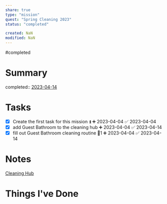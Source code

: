 ```yaml
---
share: true
type: "mission"
quest: "Spring Cleaning 2023"
status: "completed"

created: NaN 
modified: NaN
---
```

#completed 
# Summary
completed:: [2023-04-14](./2023-04-14.md)
# Tasks
- [x] Create the first task for this mission ⏫ ➕ 2023-04-04 ✅ 2023-04-04
- [x] add Guest Bathroom to the cleaning hub ➕ 2023-04-04 ✅ 2023-04-14
- [x] fill out Guest Bathroom cleaning routine 🥄1 ➕ 2023-04-04 ✅ 2023-04-14

# Notes
[Cleaning Hub](./Cleaning%20Hub.md)
# Things I've Done